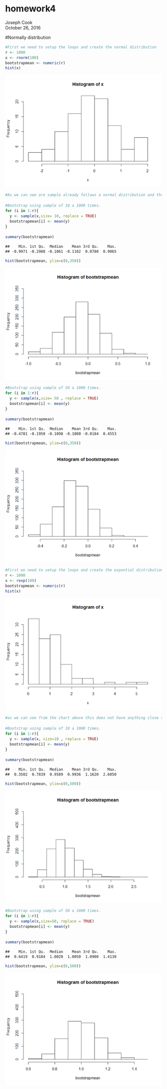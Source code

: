 # homework4
Joseph Cook  
October 26, 2016  


#Normally distribution

```r
#First we need to setup the loops and create the normal distribution
r <- 1000
x <- rnorm(100)
bootstrapmean <- numeric(r)
hist(x)
```

![](bootstrap_files/figure-html/normaldistribution-1.png)<!-- -->

```r
#As we can see are sample already follows a normal distribution and through the bootstrap we will return another example of normal distribution.  The power of the central limit theorem will be shown in the exponential distribution 

#Bootstrap using sample of 10 a 1000 times.
for (i in 1:r){
  y <- sample(x,size= 10, replace = TRUE)
  bootstrapmean[i] <- mean(y)
}

summary(bootstrapmean)
```

```
##    Min. 1st Qu.  Median    Mean 3rd Qu.    Max. 
## -0.9971 -0.2988 -0.1061 -0.1102  0.0780  0.9065
```

```r
hist(bootstrapmean, ylim=c(0,350))
```

![](bootstrap_files/figure-html/normaldistribution-2.png)<!-- -->

```r
#Bootstrap using sample of 50 a 1000 times.
for (i in 1:r){
  y <- sample(x,size= 50 , replace = TRUE)
  bootstrapmean[i] <- mean(y)
}

summary(bootstrapmean)
```

```
##    Min. 1st Qu.  Median    Mean 3rd Qu.    Max. 
## -0.4781 -0.1950 -0.1098 -0.1080 -0.0184  0.4553
```

```r
hist(bootstrapmean, ylim=c(0,350))
```

![](bootstrap_files/figure-html/normaldistribution-3.png)<!-- -->


```r
#First we need to setup the loops and create the expontial distribution
r <- 1000
x <- rexp(100)
bootstrapmean <- numeric(r)
hist(x)
```

![](bootstrap_files/figure-html/expdistribution-1.png)<!-- -->

```r
#as we can see from the chart above this does not have anything close to a normal distibution.  However after taking samples we will generate a normal distibution of the means.  Thus providing evidence for the central limit theorem that the means are normally distributed

#Bootstrap using sample of 10 a 1000 times.
for (i in 1:r){
  y <- sample(x, size=10 , replace = TRUE)
  bootstrapmean[i] <- mean(y)
}

summary(bootstrapmean)
```

```
##    Min. 1st Qu.  Median    Mean 3rd Qu.    Max. 
##  0.3502  0.7839  0.9589  0.9936  1.1620  2.6050
```

```r
hist(bootstrapmean, ylim=c(0,500))
```

![](bootstrap_files/figure-html/expdistribution-2.png)<!-- -->

```r
#Bootstrap using sample of 50 a 1000 times.
for (i in 1:r){
  y <- sample(x,size=50, replace = TRUE)
  bootstrapmean[i] <- mean(y)
}

summary(bootstrapmean)
```

```
##    Min. 1st Qu.  Median    Mean 3rd Qu.    Max. 
##  0.6419  0.9184  1.0020  1.0050  1.0900  1.4130
```

```r
hist(bootstrapmean, ylim=c(0,500))
```

![](bootstrap_files/figure-html/expdistribution-3.png)<!-- -->

